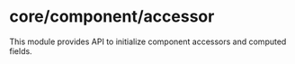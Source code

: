 # core/component/accessor

This module provides API to initialize component accessors and computed fields.
